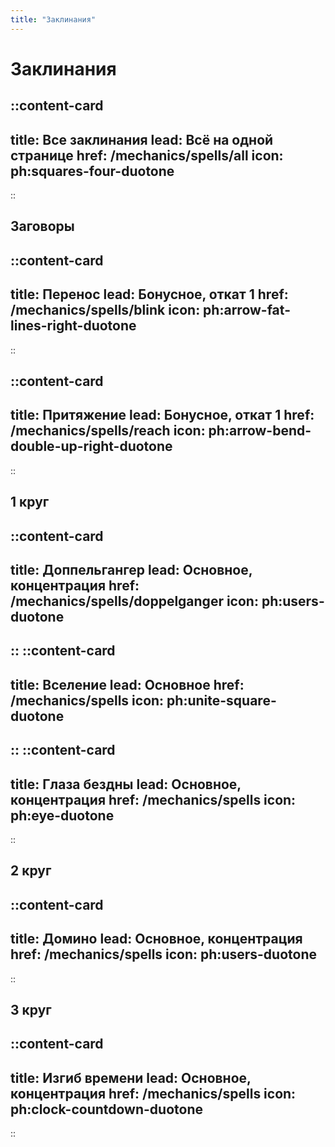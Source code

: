 ```yaml
---
title: "Заклинания"
---
```


# Заклинания

::content-card
---
title: Все заклинания
lead: Всё на одной странице
href: /mechanics/spells/all
icon: ph:squares-four-duotone
---
::

## Заговоры
::content-card
---
title: Перенос
lead: Бонусное, откат 1
href: /mechanics/spells/blink
icon: ph:arrow-fat-lines-right-duotone
---
::

::content-card
---
title: Притяжение
lead: Бонусное, откат 1
href: /mechanics/spells/reach
icon: ph:arrow-bend-double-up-right-duotone
---
::

## 1 круг
::content-card
---
title: Доппельгангер
lead: Основное, концентрация
href: /mechanics/spells/doppelganger
icon: ph:users-duotone
---
::
::content-card
---
title: Вселение
lead: Основное
href: /mechanics/spells
icon: ph:unite-square-duotone
---
::
::content-card
---
title: Глаза бездны
lead: Основное, концентрация
href: /mechanics/spells
icon: ph:eye-duotone
---
::

## 2 круг
::content-card
---
title: Домино
lead: Основное, концентрация
href: /mechanics/spells
icon: ph:users-duotone
---
::

## 3 круг
::content-card
---
title: Изгиб времени
lead: Основное, концентрация
href: /mechanics/spells
icon: ph:clock-countdown-duotone
---
::